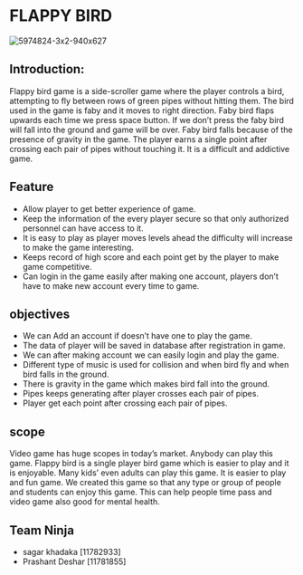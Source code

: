 #                       FLAPPY BIRD
![5974824-3x2-940x627](https://user-images.githubusercontent.com/84699301/135110409-c1f8fe37-fcbd-4620-9b54-6834167df390.jpg)
## Introduction:

Flappy bird game is a side-scroller game where the player controls a bird, attempting to fly between rows of green pipes without hitting them. The bird used in the game is faby and it moves to right direction. Faby bird flaps upwards each time we press space button. If we don’t press the faby bird will fall into the ground and game will be over.  Faby bird falls because of the presence of gravity in the game. The player earns a single point after crossing each pair of pipes without touching it. It is a difficult and addictive game.

## Feature

* Allow player to get better experience of game.
* Keep the information of the every player secure so that only authorized personnel can have access to it.
* It is easy to play as player moves levels ahead the difficulty will increase to make the game interesting.
* Keeps record of high score and each point get by the player to make game competitive.
* Can login in the game easily after making one account, players don’t have to make new account every time to game.

## objectives

* We can Add an account if doesn’t have one to play the game.
* The data of player will be saved in database after registration in game.
* We can after making account we can easily login and play the game.
* Different type of music is used for collision and when bird fly and when bird falls in the ground.
* There is gravity in the game which makes bird fall into the ground.
* Pipes keeps generating after player crosses each pair of pipes.
* Player get each point after crossing each pair of pipes.

## scope

Video game has huge scopes in today’s market. Anybody can play this game. Flappy bird is a single player bird game which is easier to play and it is enjoyable. Many kids’ even adults can play this game. It is easier to play and fun game. We created this game so that any type or group of people and students can enjoy this game. This can help people time pass and video game also good for mental health.

## Team Ninja
* sagar khadaka [11782933]
* Prashant Deshar [11781855]




